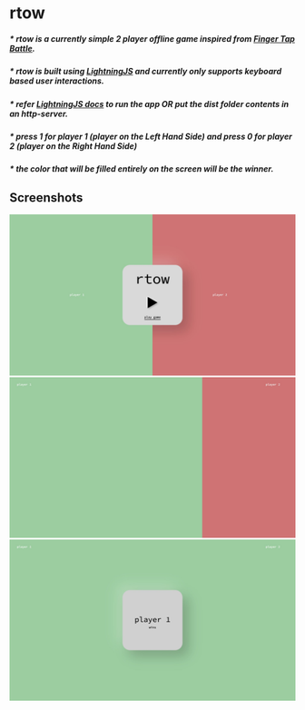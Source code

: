 # rtow

##### * rtow is a currently simple 2 player offline game inspired from [Finger Tap Battle](https://play.google.com/store/apps/details?id=com.pash.fingerbattle).
##### * rtow is built using [LightningJS](https://lightningjs.io/) and currently only supports keyboard based user interactions. 
##### * refer [LightningJS docs](https://lightningjs.io/docs/#/getting-started/index) to run the app OR put the dist folder contents in an http-server.
##### * press 1 for player 1 (player on the Left Hand Side) and press 0 for player 2 (player on the Right Hand Side)
##### * the color that will be filled entirely on the screen will be the winner.

## Screenshots
![rtow start](./screenshots/rtow%20start.jpg)
![rtow play](./screenshots/rtow%20play.jpg)
![rtow winner](./screenshots/rtow%20winner.jpg)
